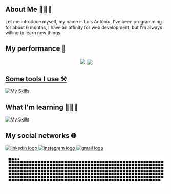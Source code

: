 ## About Me 🙋🏻‍♂️

Let me introduce myself, my name is Luis Antônio, I've been programming for about 6 months, I have an affinity for web development, but I'm always willing to learn new things.

## My performance 💪

<div style="display:flex;justify-content:center;">
  <a href="https://github.com/NetoGambogi" target="_blank">
  <img style="margin:2px;" height="180em" src="https://github-readme-stats-git-masterrstaa-rickstaa.vercel.app/api?username=NetoGambogi&show_icons=true&theme=github_dark&include_all_commits=true&count_private=true"/>
  <img  height="180em" src="https://github-readme-stats-git-masterrstaa-rickstaa.vercel.app/api/top-langs/?username=NetoGambogi&layout=compact&langs_count=7&theme=github_dark"/>
</div>

## Some tools I use ⚒️
[![My Skills](https://skillicons.dev/icons?i=js,html,css,nodejs,express,mongodb)](https://skillicons.dev)

## What I'm learning 👨🏻‍🏫
[![My Skills](https://skillicons.dev/icons?i=ts,jest,mysql,postgres,nextjs,react,gcp,docker)](https://skillicons.dev)

## My social networks 🌐

<a href="https://www.linkedin.com/in/luis-ant%C3%B4nio-gambogi-ferreira-neto-35b4702b1/" target="_blank">
  <img src="https://img.shields.io/static/v1?message=LinkedIn&logo=linkedin&label=&color=0077B5&logoColor=white&labelColor=&style=for-the-badge" height="25" alt="linkedin logo"  />
</a>

<a href="https://www.instagram.com/neto.gambogi/" target="_blank">
  <img src="https://img.shields.io/static/v1?message=Instagram&logo=instagram&label=&color=E4405F&logoColor=white&labelColor=&style=for-the-badge" height="25" alt="instagram logo"  />
</a>

<a href="mailto:netogambogi@hotmail.com" target="_blank">
  <img src="https://img.shields.io/static/v1?message=Email&logo=gmail&label=&color=ff0000&logoColor=white&labelColor=&style=for-the-badge" height="25" alt="gmail logo"  />
</a>


![github contribution grid snake animation](https://raw.githubusercontent.com/NetoGambogi/NetoGambogi/output/github-contribution-grid-snake.svg)
